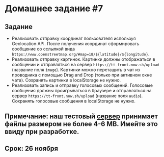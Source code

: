 # Домашнее задание #7

## Задание

* Реализовать отправку координат пользователя используя Geolocation API.
  После получения координат сформировать сообщение со сслылкой вида `https://www.openstreetmap.org/#map=18/${latitude}/${longitude}`.
* Реализовать отправку картинок.
  Картинки должны отображаться в сообщении и отправляться на сервер `https://tt-front.now.sh/upload` (название поля `image`).
  Картинки можно перетащить в чат из проводника с помощью Drag and Drop (только при активном окне чата).
  Сохранять картинки в localStorage не нужно.
* Реализовать запись и отправку голосовых сообщений.
  Голосовые сообщения должны проигрываться в браузере и отправляться на сервер `https://tt-front.now.sh/upload` (название поля `audio`).
  Сохранять голосовые сообщения в localStorage не нужно.

## Примечание: наш тестовый [сервер](https://tt-front.now.sh/) принимает файлы размером не более 4-6 MB. Имейте это ввиду при разработке.

## Срок: 26 ноября
